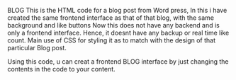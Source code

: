 BLOG
This is the HTML code for a blog post from Word press,
In this i have created the same frontend interface as that of that blog, with the same background and like buttons
Now this does not have any backend and is only a frontend interface. Hence, it doesnt have any backup or real time like count.
Main use of CSS for styling it as to match with the design of that particular Blog post.


Using this code, u can creat a frontend BLOG interface by just changing the contents in the code to your content.
